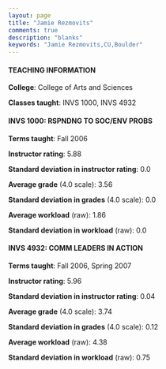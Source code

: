 ```yaml
---
layout: page
title: "Jamie Rezmovits" 
comments: true
description: "blanks"
keywords: "Jamie Rezmovits,CU,Boulder"
---
```

<head>
<script src="https://ajax.googleapis.com/ajax/libs/jquery/2.1.3/jquery.min.js"></script>
<script src="https://dl.dropboxusercontent.com/s/pc42nxpaw1ea4o9/highcharts.js?dl=0"></script>
<!-- <script src="../assets/js/highcharts.js"></script> -->
<style type="text/css">@font-face {
	font-family: "Bebas Neue";
	src: url(https://www.filehosting.org/file/details/544349/BebasNeue Regular.otf) format("opentype");
	}
	h1.Bebas { 
		font-family: "Bebas Neue", Verdana, Tahoma;
	}
</style>
</head>
	   
#### TEACHING INFORMATION

**College**: College of Arts and Sciences

**Classes taught**: INVS 1000, INVS 4932

#### INVS 1000: RSPNDNG TO SOC/ENV PROBS

**Terms taught**: Fall 2006

**Instructor rating**: 5.88

**Standard deviation in instructor rating**: 0.0

**Average grade** (4.0 scale): 3.56

**Standard deviation in grades** (4.0 scale): 0.0

**Average workload** (raw): 1.86

**Standard deviation in workload** (raw): 0.0

#### INVS 4932: COMM LEADERS IN ACTION

**Terms taught**: Fall 2006, Spring 2007

**Instructor rating**: 5.96

**Standard deviation in instructor rating**: 0.04

**Average grade** (4.0 scale): 3.74

**Standard deviation in grades** (4.0 scale): 0.12

**Average workload** (raw): 4.38

**Standard deviation in workload** (raw): 0.75

